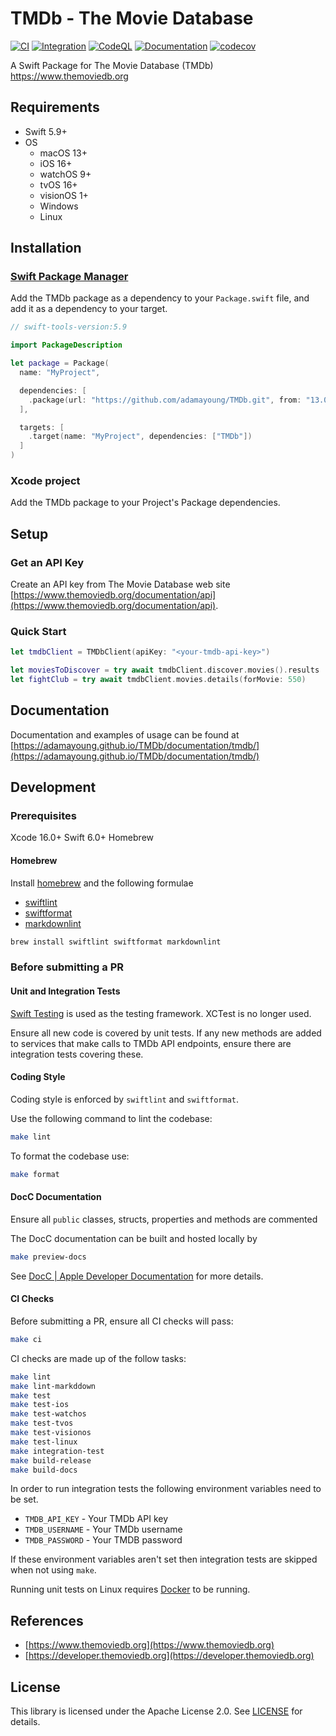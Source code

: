 # TMDb - The Movie Database

[![CI](https://github.com/adamayoung/TMDb/actions/workflows/ci.yml/badge.svg)](https://github.com/adamayoung/TMDb/actions/workflows/ci.yml)
[![Integration](https://github.com/adamayoung/TMDb/actions/workflows/integration.yml/badge.svg)](https://github.com/adamayoung/TMDb/actions/workflows/integration.yml)
[![CodeQL](https://github.com/adamayoung/TMDb/actions/workflows/codeql.yml/badge.svg)](https://github.com/adamayoung/TMDb/actions/workflows/codeql.yml)
[![Documentation](https://github.com/adamayoung/TMDb/actions/workflows/documentation.yml/badge.svg)](https://github.com/adamayoung/TMDb/actions/workflows/documentation.yml)
[![codecov](https://codecov.io/gh/adamayoung/TMDb/graph/badge.svg?token=TICHRASF6F)](https://codecov.io/gh/adamayoung/TMDb)

A Swift Package for The Movie Database (TMDb) <https://www.themoviedb.org>

## Requirements

* Swift 5.9+
* OS
  * macOS 13+
  * iOS 16+
  * watchOS 9+
  * tvOS 16+
  * visionOS 1+
  * Windows
  * Linux

## Installation

### [Swift Package Manager](https://github.com/apple/swift-package-manager)

Add the TMDb package as a dependency to your `Package.swift` file, and add it
as a dependency to your target.

```swift
// swift-tools-version:5.9

import PackageDescription

let package = Package(
  name: "MyProject",

  dependencies: [
    .package(url: "https://github.com/adamayoung/TMDb.git", from: "13.0.0")
  ],

  targets: [
    .target(name: "MyProject", dependencies: ["TMDb"])
  ]
)
```

### Xcode project

Add the TMDb package to your Project's Package dependencies.

## Setup

### Get an API Key

Create an API key from The Movie Database web site
[https://www.themoviedb.org/documentation/api](https://www.themoviedb.org/documentation/api).

### Quick Start

```swift
let tmdbClient = TMDbClient(apiKey: "<your-tmdb-api-key>")

let moviesToDiscover = try await tmdbClient.discover.movies().results
let fightClub = try await tmdbClient.movies.details(forMovie: 550)
```

## Documentation

Documentation and examples of usage can be found at
[https://adamayoung.github.io/TMDb/documentation/tmdb/](https://adamayoung.github.io/TMDb/documentation/tmdb/)

## Development

### Prerequisites

Xcode 16.0+
Swift 6.0+
Homebrew

#### Homebrew

Install [homebrew](https://brew.sh) and the following formulae

* [swiftlint](https://github.com/realm/SwiftLint)
* [swiftformat](https://github.com/nicklockwood/SwiftFormat)
* [markdownlint](https://github.com/igorshubovych/markdownlint-cli)

```bash
brew install swiftlint swiftformat markdownlint
```

### Before submitting a PR

#### Unit and Integration Tests

[Swift Testing](https://github.com/swiftlang/swift-testing) is used as the
testing framework. XCTest is no longer used.

Ensure all new code is covered by unit tests. If any new methods are added to
services that make calls to TMDb API endpoints, ensure there are integration tests
covering these.

#### Coding Style

Coding style is enforced by `swiftlint` and `swiftformat`.

Use the following command to lint the codebase:

```bash
make lint
```

To format the codebase use:

```bash
make format
```

#### DocC Documentation

Ensure all `public` classes, structs, properties and methods are commented

The DocC documentation can be built and hosted locally by

```bash
make preview-docs
```

See [DocC | Apple Developer Documentation](https://developer.apple.com/documentation/docc)
for more details.

#### CI Checks

Before submitting a PR, ensure all CI checks will pass:

```bash
make ci
```

CI checks are made up of the follow tasks:

```bash
make lint
make lint-markddown
make test
make test-ios
make test-watchos
make test-tvos
make test-visionos
make test-linux
make integration-test
make build-release
make build-docs
```

In order to run integration tests the following environment variables need to
be set.

* `TMDB_API_KEY` - Your TMDb API key
* `TMDB_USERNAME` - Your TMDb username
* `TMDB_PASSWORD` - Your TMDB password

If these environment variables aren't set then integration tests are skipped
when not using `make`.

Running unit tests on Linux requires [Docker](https://www.docker.com) to be
running.

## References

* [https://www.themoviedb.org](https://www.themoviedb.org)
* [https://developer.themoviedb.org](https://developer.themoviedb.org)

## License

This library is licensed under the Apache License 2.0. See
[LICENSE](https://github.com/adamayoung/TMDb/blob/main/LICENSE) for details.
